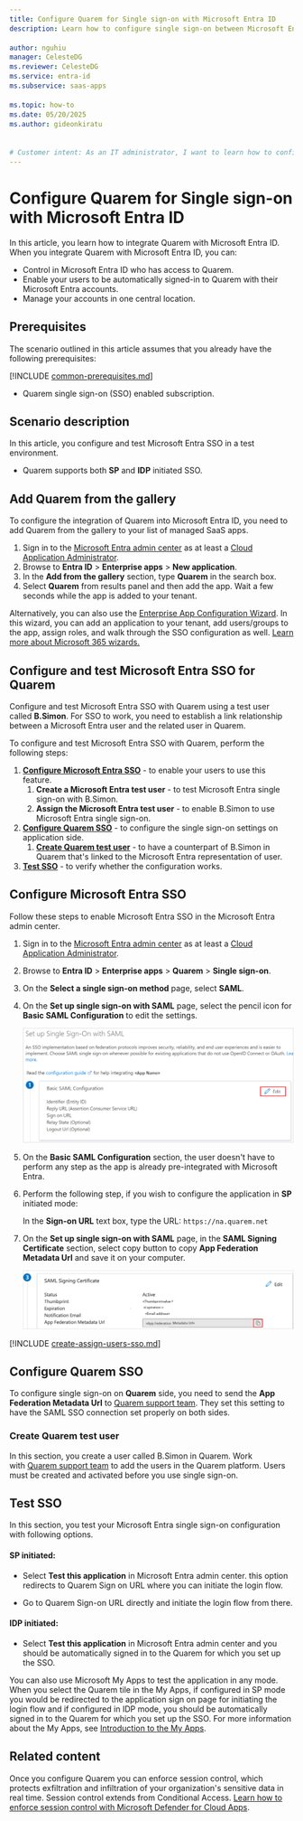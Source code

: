 ```yaml
---
title: Configure Quarem for Single sign-on with Microsoft Entra ID
description: Learn how to configure single sign-on between Microsoft Entra ID and Quarem.

author: nguhiu
manager: CelesteDG
ms.reviewer: CelesteDG
ms.service: entra-id
ms.subservice: saas-apps

ms.topic: how-to
ms.date: 05/20/2025
ms.author: gideonkiratu


# Customer intent: As an IT administrator, I want to learn how to configure single sign-on between Microsoft Entra ID and Quarem so that I can control who has access to Quarem, enable automatic sign-in with Microsoft Entra accounts, and manage my accounts in one central location.
---
```


# Configure Quarem for Single sign-on with Microsoft Entra ID

In this article,  you learn how to integrate Quarem with Microsoft Entra ID. When you integrate Quarem with Microsoft Entra ID, you can:

* Control in Microsoft Entra ID who has access to Quarem.
* Enable your users to be automatically signed-in to Quarem with their Microsoft Entra accounts.
* Manage your accounts in one central location.

## Prerequisites
The scenario outlined in this article assumes that you already have the following prerequisites:

[!INCLUDE [common-prerequisites.md](~/identity/saas-apps/includes/common-prerequisites.md)]
* Quarem single sign-on (SSO) enabled subscription.

## Scenario description

In this article,  you configure and test Microsoft Entra SSO in a test environment.

* Quarem supports both **SP** and **IDP** initiated SSO.

## Add Quarem from the gallery

To configure the integration of Quarem into Microsoft Entra ID, you need to add Quarem from the gallery to your list of managed SaaS apps.

1. Sign in to the [Microsoft Entra admin center](https://entra.microsoft.com) as at least a [Cloud Application Administrator](~/identity/role-based-access-control/permissions-reference.md#cloud-application-administrator).
1. Browse to **Entra ID** > **Enterprise apps** > **New application**.
1. In the **Add from the gallery** section, type **Quarem** in the search box.
1. Select **Quarem** from results panel and then add the app. Wait a few seconds while the app is added to your tenant.

Alternatively, you can also use the [Enterprise App Configuration Wizard](https://portal.office.com/AdminPortal/home?Q=Docs#/azureadappintegration). In this wizard, you can add an application to your tenant, add users/groups to the app, assign roles, and walk through the SSO configuration as well. [Learn more about Microsoft 365 wizards.](/microsoft-365/admin/misc/azure-ad-setup-guides)

## Configure and test Microsoft Entra SSO for Quarem

Configure and test Microsoft Entra SSO with Quarem using a test user called **B.Simon**. For SSO to work, you need to establish a link relationship between a Microsoft Entra user and the related user in Quarem.

To configure and test Microsoft Entra SSO with Quarem, perform the following steps:

1. **[Configure Microsoft Entra SSO](#configure-microsoft-entra-sso)** - to enable your users to use this feature.
    1. **Create a Microsoft Entra test user** - to test Microsoft Entra single sign-on with B.Simon.
    1. **Assign the Microsoft Entra test user** - to enable B.Simon to use Microsoft Entra single sign-on.
1. **[Configure Quarem SSO](#configure-quarem-sso)** - to configure the single sign-on settings on application side.
    1. **[Create Quarem test user](#create-quarem-test-user)** - to have a counterpart of B.Simon in Quarem that's linked to the Microsoft Entra representation of user.
1. **[Test SSO](#test-sso)** - to verify whether the configuration works.

## Configure Microsoft Entra SSO

Follow these steps to enable Microsoft Entra SSO in the Microsoft Entra admin center.

1. Sign in to the [Microsoft Entra admin center](https://entra.microsoft.com) as at least a [Cloud Application Administrator](~/identity/role-based-access-control/permissions-reference.md#cloud-application-administrator).
1. Browse to **Entra ID** > **Enterprise apps** > **Quarem** > **Single sign-on**.
1. On the **Select a single sign-on method** page, select **SAML**.
1. On the **Set up single sign-on with SAML** page, select the pencil icon for **Basic SAML Configuration** to edit the settings.

   ![Screenshot shows how to edit Basic SAML Configuration.](common/edit-urls.png "Basic Configuration")

1. On the **Basic SAML Configuration** section, the user doesn't have to perform any step as the app is already pre-integrated with Microsoft Entra.

1. Perform the following step, if you wish to configure the application in **SP** initiated mode:

   In the **Sign-on URL** text box, type the URL:
   `https://na.quarem.net`

1. On the **Set up single sign-on with SAML** page, in the **SAML Signing Certificate** section, select copy button to copy **App Federation Metadata Url** and save it on your computer.

	![Screenshot shows the Certificate download link.](common/copy-metadataurl.png "Certificate")

<a name='create-a-microsoft-entra-id-test-user'></a>

[!INCLUDE [create-assign-users-sso.md](~/identity/saas-apps/includes/create-assign-users-sso.md)]

## Configure Quarem SSO

To configure single sign-on on **Quarem** side, you need to send the **App Federation Metadata Url** to [Quarem support team](mailto:clientservices@quarem.com). They set this setting to have the SAML SSO connection set properly on both sides.

### Create Quarem test user

In this section, you create a user called B.Simon in Quarem. Work with [Quarem support team](mailto:clientservices@quarem.com) to add the users in the Quarem platform. Users must be created and activated before you use single sign-on.

## Test SSO 

In this section, you test your Microsoft Entra single sign-on configuration with following options.
 
#### SP initiated:
 
* Select **Test this application** in Microsoft Entra admin center. this option redirects to Quarem Sign on URL where you can initiate the login flow.  
 
* Go to Quarem Sign-on URL directly and initiate the login flow from there.
 
#### IDP initiated:
 
* Select **Test this application** in Microsoft Entra admin center and you should be automatically signed in to the Quarem for which you set up the SSO.
 
You can also use Microsoft My Apps to test the application in any mode. When you select the Quarem tile in the My Apps, if configured in SP mode you would be redirected to the application sign on page for initiating the login flow and if configured in IDP mode, you should be automatically signed in to the Quarem for which you set up the SSO. For more information about the My Apps, see [Introduction to the My Apps](https://support.microsoft.com/account-billing/sign-in-and-start-apps-from-the-my-apps-portal-2f3b1bae-0e5a-4a86-a33e-876fbd2a4510).

## Related content

Once you configure Quarem you can enforce session control, which protects exfiltration and infiltration of your organization's sensitive data in real time. Session control extends from Conditional Access. [Learn how to enforce session control with Microsoft Defender for Cloud Apps](/cloud-app-security/proxy-deployment-any-app).

